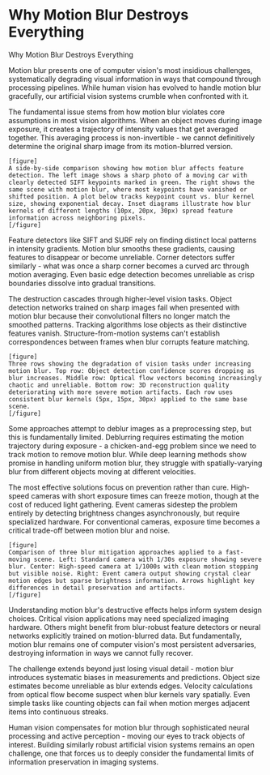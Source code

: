 # Why Motion Blur Destroys Everything

Why Motion Blur Destroys Everything

Motion blur presents one of computer vision's most insidious challenges, systematically degrading visual information in ways that compound through processing pipelines. While human vision has evolved to handle motion blur gracefully, our artificial vision systems crumble when confronted with it.

The fundamental issue stems from how motion blur violates core assumptions in most vision algorithms. When an object moves during image exposure, it creates a trajectory of intensity values that get averaged together. This averaging process is non-invertible - we cannot definitively determine the original sharp image from its motion-blurred version.

```
[figure]
A side-by-side comparison showing how motion blur affects feature detection. The left image shows a sharp photo of a moving car with clearly detected SIFT keypoints marked in green. The right shows the same scene with motion blur, where most keypoints have vanished or shifted position. A plot below tracks keypoint count vs. blur kernel size, showing exponential decay. Inset diagrams illustrate how blur kernels of different lengths (10px, 20px, 30px) spread feature information across neighboring pixels.
[/figure]
```

Feature detectors like SIFT and SURF rely on finding distinct local patterns in intensity gradients. Motion blur smooths these gradients, causing features to disappear or become unreliable. Corner detectors suffer similarly - what was once a sharp corner becomes a curved arc through motion averaging. Even basic edge detection becomes unreliable as crisp boundaries dissolve into gradual transitions.

The destruction cascades through higher-level vision tasks. Object detection networks trained on sharp images fail when presented with motion blur because their convolutional filters no longer match the smoothed patterns. Tracking algorithms lose objects as their distinctive features vanish. Structure-from-motion systems can't establish correspondences between frames when blur corrupts feature matching.

```
[figure]
Three rows showing the degradation of vision tasks under increasing motion blur. Top row: Object detection confidence scores dropping as blur increases. Middle row: Optical flow vectors becoming increasingly chaotic and unreliable. Bottom row: 3D reconstruction quality deteriorating with more severe motion artifacts. Each row uses consistent blur kernels (5px, 15px, 30px) applied to the same base scene.
[/figure]
```

Some approaches attempt to deblur images as a preprocessing step, but this is fundamentally limited. Deblurring requires estimating the motion trajectory during exposure - a chicken-and-egg problem since we need to track motion to remove motion blur. While deep learning methods show promise in handling uniform motion blur, they struggle with spatially-varying blur from different objects moving at different velocities.

The most effective solutions focus on prevention rather than cure. High-speed cameras with short exposure times can freeze motion, though at the cost of reduced light gathering. Event cameras sidestep the problem entirely by detecting brightness changes asynchronously, but require specialized hardware. For conventional cameras, exposure time becomes a critical trade-off between motion blur and noise.

```
[figure]
Comparison of three blur mitigation approaches applied to a fast-moving scene. Left: Standard camera with 1/30s exposure showing severe blur. Center: High-speed camera at 1/1000s with clean motion stopping but visible noise. Right: Event camera output showing crystal clear motion edges but sparse brightness information. Arrows highlight key differences in detail preservation and artifacts.
[/figure]
```

Understanding motion blur's destructive effects helps inform system design choices. Critical vision applications may need specialized imaging hardware. Others might benefit from blur-robust feature detectors or neural networks explicitly trained on motion-blurred data. But fundamentally, motion blur remains one of computer vision's most persistent adversaries, destroying information in ways we cannot fully recover.

The challenge extends beyond just losing visual detail - motion blur introduces systematic biases in measurements and predictions. Object size estimates become unreliable as blur extends edges. Velocity calculations from optical flow become suspect when blur kernels vary spatially. Even simple tasks like counting objects can fail when motion merges adjacent items into continuous streaks.

Human vision compensates for motion blur through sophisticated neural processing and active perception - moving our eyes to track objects of interest. Building similarly robust artificial vision systems remains an open challenge, one that forces us to deeply consider the fundamental limits of information preservation in imaging systems.